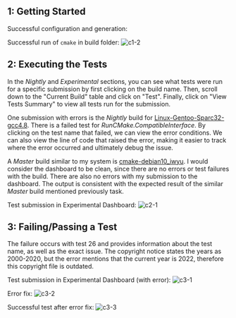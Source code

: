 ## 1: Getting Started
Successful configuration and generation:

Successful run of `cmake` in build folder:
![c1-2](https://user-images.githubusercontent.com/18493608/159081972-74e05b77-3f2a-4264-a984-513eae299e52.png)

## 2: Executing the Tests
In the *Nightly* and *Experimental* sections, you can see what tests were run for a specific submission by first clicking on the build name. Then, scroll down to the "Current Build" table and click on "Test". Finally, click on "View Tests Summary" to view all tests run for the submission.

One submission with errors is the *Nightly* build for [Linux-Gentoo-Sparc32-gcc4.8](https://open.cdash.org/viewTest.php?onlyfailed&buildid=7802189). There is a failed test for *RunCMake.CompatibleInterface*. By clicking on the test name that failed, we can view the error conditions. We can also view the line of code that raised the error, making it easier to track where the error occurred and ultimately debug the issue.

A *Master* build similar to my system is [cmake-debian10_iwyu](https://open.cdash.org/build/7802190). I would consider the dashboard to be clean, since there are no errors or test failures with the build. There are also no errors with my submission to the dashboard. The output is consistent with the expected result of the similar *Master* build mentioned previously task.

Test submission in Experimental Dashboard:
![c2-1](https://user-images.githubusercontent.com/18493608/159081988-001bf709-a6a1-494c-9ba0-bf2f7cc4ed6a.png)

## 3: Failing/Passing a Test
The failure occurs with test 26 and provides information about the test name, as well as the exact issue. The copyright notice states the years as 2000-2020, but the error mentions that the current year is 2022, therefore this copyright file is outdated.

Test submission in Experimental Dashboard (with error):
![c3-1](https://user-images.githubusercontent.com/18493608/159081999-57b6114f-b31c-41dd-99d5-ca77fef6f541.png)

Error fix:
![c3-2](https://user-images.githubusercontent.com/18493608/159082014-41c24bb2-7bd9-4f0e-846c-cd6dec2acc35.png)

Successful test after error fix:
![c3-3](https://user-images.githubusercontent.com/18493608/159082018-22e05089-623b-4ee1-98a3-6484c53f7b9e.png)
